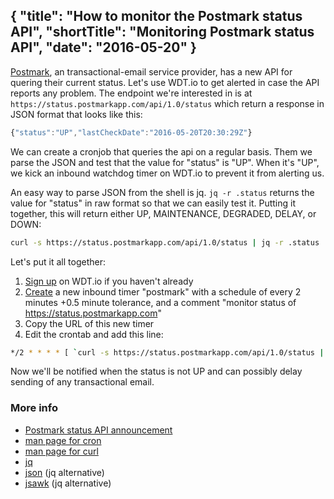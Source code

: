 {
  "title": "How to monitor the Postmark status API",
  "shortTitle": "Monitoring Postmark status API",
  "date": "2016-05-20"
}
---
[Postmark](https://postmarkapp.com), an transactional-email service provider, has a new API for quering their current status. Let's use WDT.io to get alerted in case the API reports any problem. The endpoint we're interested in is at `https://status.postmarkapp.com/api/1.0/status` which return a response in JSON format that looks like this:

```JavaScript
{"status":"UP","lastCheckDate":"2016-05-20T20:30:29Z"}
```

We can create a cronjob that queries the api on a regular basis. Them we parse the JSON and test that the value for "status" is "UP". When it's "UP", we kick an inbound watchdog timer on WDT.io to prevent it from alerting us.

An easy way to parse JSON from the shell is jq. `jq -r .status` returns the value for "status" in raw format so that we can easily test it. Putting it together, this will return either UP, MAINTENANCE, DEGRADED, DELAY, or DOWN:

```bash
curl -s https://status.postmarkapp.com/api/1.0/status | jq -r .status
```

Let's put it all together:

1. [Sign up](https://wdt.io/signup) on WDT.io if you haven't already
2. [Create](inbound_timer.html) a new inbound timer "postmark" with a schedule of every 2 minutes +0.5 minute tolerance, and a comment "monitor status of https://status.postmarkapp.com"
3. Copy the URL of this new timer
4. Edit the crontab and add this line:

```bash
*/2 * * * * [ `curl -s https://status.postmarkapp.com/api/1.0/status | jq -r .status` = UP ] && curl -sm 30 <the URL from step 3>
```

Now we'll be notified when the status is not UP and can possibly delay sending of any transactional email.



### More info

- [Postmark status API announcement](https://postmarkapp.com/blog/getting-creative-with-postmarks-status-api)
- [man page for cron](http://linux.die.net/man/5/crontab)
- [man page for curl](http://linux.die.net/man/1/curl)
- [jq](https://stedolan.github.io/jq/)
- [json](http://trentm.com/json/) (jq alternative)
- [jsawk](https://github.com/micha/jsawk) (jq alternative)
